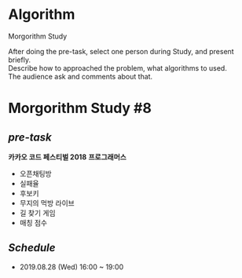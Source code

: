 # Algorithm  
Morgorithm Study  

After doing the pre-task, select one person during Study, and present briefly.  
Describe how to approached the problem, what algorithms to used.  
The audience ask and comments about that.

# Morgorithm Study #8
## *pre-task*
**카카오 코드 페스티벌 2018**
**프로그래머스**
+ 오픈채팅방
+ 실패율
+ 후보키
+ 무지의 먹방 라이브
+ 길 찾기 게임
+ 매칭 점수  

## *Schedule*  
+ 2019.08.28 (Wed) 16:00 ~ 19:00

